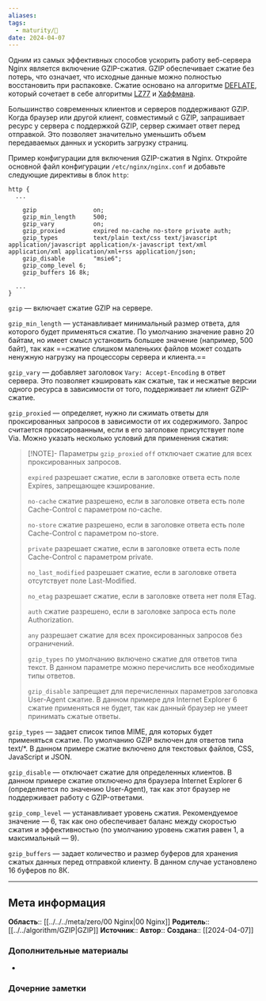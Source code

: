 ```yaml
---
aliases: 
tags:
  - maturity/🌱
date: 2024-04-07
---
```

Одним из самых эффективных способов ускорить работу веб-сервера Nginx является включение GZIP-сжатия. GZIP обеспечивает сжатие без потерь, что означает, что исходные данные можно полностью восстановить при распаковке. Сжатие основано на алгоритме [DEFLATE](https://ru.wikipedia.org/wiki/Deflate), который сочетает в себе алгоритмы [LZ77](https://ru.wikipedia.org/wiki/LZ77) и [Хаффмана](https://ru.wikipedia.org/wiki/Код_Хаффмана).

Большинство современных клиентов и серверов поддерживают GZIP. Когда браузер или другой клиент, совместимый с GZIP, запрашивает ресурс у сервера с поддержкой GZIP, сервер сжимает ответ перед отправкой. Это позволяет значительно уменьшить объем передаваемых данных и ускорить загрузку страниц.

Пример конфигурации для включения GZIP-сжатия в Nginx. Откройте основной файл конфигурации `/etc/nginx/nginx.conf` и добавьте следующие директивы в блок `http`:

```nginx
http {
  ...

    gzip                on;
    gzip_min_length     500;
    gzip_vary           on;
    gzip_proxied        expired no-cache no-store private auth;
    gzip_types          text/plain text/css text/javascript application/javascript application/x-javascript text/xml application/xml application/xml+rss application/json;
    gzip_disable        "msie6";
    gzip_comp_level 6;
    gzip_buffers 16 8k;

  ...
}
```

`gzip` — включает сжатие GZIP на сервере.

`gzip_min_length` — устанавливает минимальный размер ответа, для которого будет применяться сжатие. По умолчанию значение равно 20 байтам, но имеет смысл установить большее значение (например, 500 байт), так как ==сжатие слишком маленьких файлов может создать ненужную нагрузку на процессоры сервера и клиента.==

`gzip_vary` — добавляет заголовок `Vary: Accept-Encoding` в ответ сервера. Это позволяет кэшировать как сжатые, так и несжатые версии одного ресурса в зависимости от того, поддерживает ли клиент GZIP-сжатие.

`gzip_proxied` — определяет, нужно ли сжимать ответы для проксированных запросов в зависимости от их содержимого. Запрос считается проксированным, если в его заголовке присутствует поле Via. Можно указать несколько условий для применения сжатия:

> [!NOTE]- Параметры `gzip_proxied`
`off` отключает сжатие для всех проксированных запросов.
>
>`expired` разрешает сжатие, если в заголовке ответа есть поле Expires, запрещающее кэширование.
>
>`no-cache` сжатие разрешено, если в заголовке ответа есть поле Cache-Control с параметром no-cache.
>
>`no-store` сжатие разрешено, если в заголовке ответа есть поле Cache-Control с параметром no-store.
>
>`private` разрешает сжатие, если в заголовке ответа есть поле Cache-Control с параметром private.
>
>`no_last_modified` разрешает сжатие, если в заголовке ответа отсутствует поле Last-Modified.
>
>`no_etag` разрешает сжатие, если в заголовке ответа нет поля ETag.
>
>`auth` сжатие разрешено, если в заголовке запроса есть поле Authorization.
>
>`any` разрешает сжатие для всех проксированных запросов без ограничений.
>
>`gzip_types` по умолчанию включено сжатие для ответов типа текст. В данном параметре можно перечислить все необходимые типы ответов.
>
>`gzip_disable` запрещает для перечисленных параметров заголовка User-Agent сжатие. В данном примере для Internet Explorer 6 сжатие применяться не будет, так как данный браузер не умеет принимать сжатые ответы.

`gzip_types` — задает список типов MIME, для которых будет применяться сжатие. По умолчанию GZIP включен для ответов типа text/\*. В данном примере сжатие включено для текстовых файлов, CSS, JavaScript и JSON.

`gzip_disable` — отключает сжатие для определенных клиентов. В данном примере сжатие отключено для браузера Internet Explorer 6 (определяется по значению User-Agent), так как этот браузер не поддерживает работу с GZIP-ответами.

`gzip_comp_level` — устанавливает уровень сжатия. Рекомендуемое значение — 6, так как оно обеспечивает баланс между скоростью сжатия и эффективностью (по умолчанию уровень сжатия равен 1, а максимальный — 9).

`gzip_buffers` — задает количество и размер буферов для хранения сжатых данных перед отправкой клиенту. В данном случае установлено 16 буферов по 8К.
***
## Мета информация
**Область**:: [[../../../meta/zero/00 Nginx|00 Nginx]]
**Родитель**:: [[../../algorithm/GZIP|GZIP]]
**Источник**:: 
**Автор**:: 
**Создана**:: [[2024-04-07]]
### Дополнительные материалы
- 
### Дочерние заметки
<!-- QueryToSerialize: LIST FROM [[]] WHERE contains(Родитель, this.file.link) or contains(parents, this.file.link) -->

